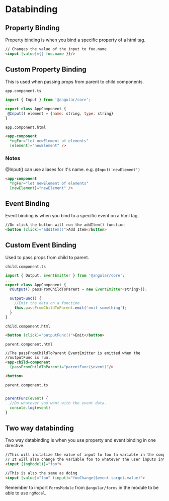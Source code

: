 # Databinding

## Property Binding

Property binding is when you bind a specific property of a html tag.

```html
// Changes the value of the input to foo.name
<input [value]={{ foo.name }}/>
```

## Custom Property Binding

This is used when passing props from parent to child components.

`app.component.ts`
```js
import { Input } from '@angular/core';
...
export class AppComponent {
 @Input() element = {name: string, type: string}
}
```

`app.component.html`
```html
<app-component
  *ngFor="let newElement of elements"
  [element]="newElement" />
```

### Notes
@Input() can use aliases for it's name. e.g. 
`@Input('newElement')`

```html
<app-component
  *ngFor="let newElement of elements"
  [newElement]="newElement" />
```

## Event Binding
Event binding is when you bind to a specific event on a html tag.

```html
//On click the button will run the addItem() function
<button (click)="addItem()">Add Item</button>
```

## Custom Event Binding
Used to pass props from child to parent.

`child.component.ts`
```js
import { Output, EventEmitter } from '@angular/core';
...
export class AppComponent {
  @Output() passFromChildToParent = new EventEmitter<string>();

  outputFunc() {
    //Emit the data on a function 
    this.passFromChildToParent.emit('emit something');
  }
}
```
`child.component.html`
```html
<button (click)="outputFunc()">Emit</button>
```

`parent.component.html`
```html
//The passFromChildToParent EventEmitter is emitted when the
//outputFunc is run.
<app-child-component
  (passFromChildToParent)="parentFunc($event)"/>

<button>
```

`parent.component.ts`

```js

parentFunc(event) {
  //Do whatever you want with the event data.
  console.log(event)
} 
```




## Two way databinding
Two way databinding is when you use property and event binding in one directive.

```html
//This will initalize the value of input to foo (a variable in the component)
// It will also change the variable foo to whatever the user inputs into the field.
<input [(ngModel)]="foo">

//This is also the same as doing
<input [value]="foo" (input)="fooChange($event.target.value)">
```
Remember to import `FormsModule` from `@angular/forms` in the module to be able to use `ngModel`.